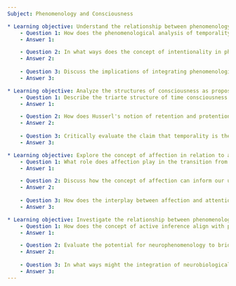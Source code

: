 ```yaml
---
Subject: Phenomenology and Consciousness

* Learning objective: Understand the relationship between phenomenology and cognitive science, particularly in relation to temporality and intentionality.
    - Question 1: How does the phenomenological analysis of temporality differ from the traditional cognitive science perspective on time consciousness?
    - Answer 1: 

    - Question 2: In what ways does the concept of intentionality in phenomenology expand beyond the traditional cognitive science understanding?
    - Answer 2:
    
    - Question 3: Discuss the implications of integrating phenomenological methods into cognitive science research. What challenges might arise from this integration?
    - Answer 3:

* Learning objective: Analyze the structures of consciousness as proposed by phenomenologists like Edmund Husserl.
    - Question 1: Describe the triarte structure of time consciousness as outlined by Husserl and its significance in understanding lived experience.
    - Answer 1: 

    - Question 2: How does Husserl's notion of retention and protention contribute to our understanding of the flow of consciousness?
    - Answer 2:
    
    - Question 3: Critically evaluate the claim that temporality is the fundamental structure of consciousness according to phenomenological analysis.
    - Answer 3:

* Learning objective: Explore the concept of affection in relation to attention and intentionality.
    - Question 1: What role does affection play in the transition from passive to active intentionality according to phenomenological perspectives?
    - Answer 1: 

    - Question 2: Discuss how the concept of affection can inform our understanding of the emotional dynamics involved in perception.
    - Answer 2:
    
    - Question 3: How does the interplay between affection and attention shape the phenomenological experience of objects in the environment?
    - Answer 3:

* Learning objective: Investigate the relationship between phenomenology, neurobiology, and active inference.
    - Question 1: How does the concept of active inference align with phenomenological accounts of consciousness and cognition?
    - Answer 1: 

    - Question 2: Evaluate the potential for neurophenomenology to bridge gaps between subjective experience and objective measurement in cognitive science.
    - Answer 2:
    
    - Question 3: In what ways might the integration of neurobiological insights into phenomenological frameworks challenge traditional assumptions about consciousness?
    - Answer 3:
---
```

